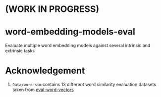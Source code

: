 # (WORK IN PROGRESS)

# word-embedding-models-eval
Evaluate multiple word embedding models against several intrinsic and extrinsic tasks

# Acknowledgement

1. `Data/word-sim` contains 13 different word similarity evaluation datasets taken from [eval-word-vectors](https://github.com/mfaruqui/eval-word-vectors)



